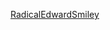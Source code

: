 [RadicalEdwardSmiley](https://user-images.githubusercontent.com/9473354/206919274-365521f8-fce9-4ab2-9009-69d75a46b932.png)
